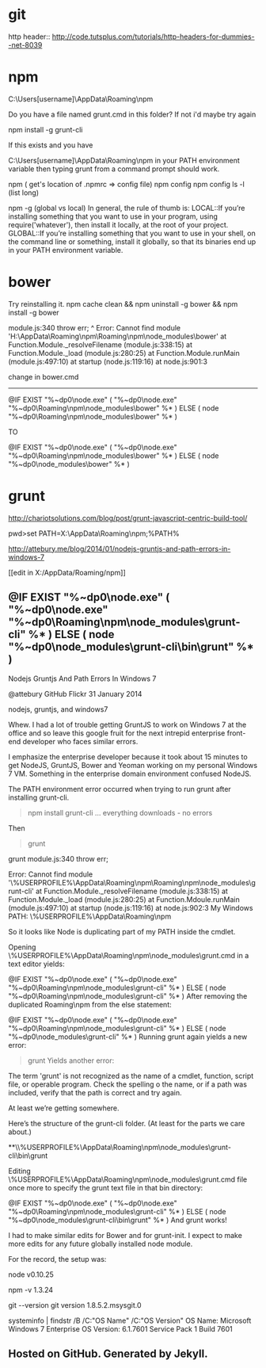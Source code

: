 git
===

http header::
http://code.tutsplus.com/tutorials/http-headers-for-dummies--net-8039


npm
===
C:\Users[username]\AppData\Roaming\npm

Do you have a file named grunt.cmd in this folder? If not i'd maybe try again

npm install -g grunt-cli 

If this exists and you have 

C:\Users[username]\AppData\Roaming\npm in your PATH environment variable then typing grunt from a command prompt should work.


npm ( get's location of .npmrc => config file)
npm config
npm config ls -l  (list long)


npm -g  (global vs local)
In general, the rule of thumb is:
LOCAL::If you’re installing something that you want to use in your program, using require('whatever'), then install it locally, at the root of your project.
GLOBAL::If you’re installing something that you want to use in your shell, on the command line or something, install it globally, so that its binaries end up in your PATH environment variable.


bower
====

Try reinstalling it. npm cache clean && npm uninstall -g bower && npm install -g bower

module.js:340
    throw err;
          ^
Error: Cannot find module 'H:\AppData\Roaming\npm\Roaming\npm\node_modules\bower'
    at Function.Module._resolveFilename (module.js:338:15)
    at Function.Module._load (module.js:280:25)
    at Function.Module.runMain (module.js:497:10)
    at startup (node.js:119:16)
    at node.js:901:3


change in bower.cmd
- - - - - - - - - - 
@IF EXIST "%~dp0\node.exe" (
  "%~dp0\node.exe"  "%~dp0\Roaming\npm\node_modules\bower" %*
) ELSE (
  node  "%~dp0\Roaming\npm\node_modules\bower" %*
)


TO

@IF EXIST "%~dp0\node.exe" (
  "%~dp0\node.exe"  "%~dp0\Roaming\npm\node_modules\bower" %*
) ELSE (
  node  "%~dp0\node_modules\bower" %*
)


grunt
====
http://chariotsolutions.com/blog/post/grunt-javascript-centric-build-tool/

pwd>set PATH=X:\AppData\Roaming\npm;%PATH%

http://attebury.me/blog/2014/01/nodejs-gruntjs-and-path-errors-in-windows-7

[[edit in X:/AppData/Roaming/npm]]

@IF EXIST "%~dp0\node.exe" (
  "%~dp0\node.exe"  "%~dp0\Roaming\npm\node_modules\grunt-cli" %*
) ELSE (
  node  "%~dp0\node_modules\grunt-cli\bin\grunt" %*
)
----------------------------------------------------------------------------------------
Nodejs Gruntjs And Path Errors In Windows 7

@attebury
GitHub
Flickr
31 January 2014

nodejs, gruntjs, and windows7

Whew. I had a lot of trouble getting GruntJS to work on Windows 7 at the office and so leave this google fruit for the next intrepid enterprise front-end developer who faces similar errors.

I emphasize the enterprise developer because it took about 15 minutes to get NodeJS, GruntJS, Bower and Yeoman working on my personal Windows 7 VM. Something in the enterprise domain environment confused NodeJS.

The PATH environment error occurred when trying to run grunt after installing grunt-cli.

> npm install grunt-cli
… everything downloads - no errors

Then

> grunt

grunt module.js:340
     throw err;
              

Error: Cannot find module '\\%USERPROFILE%\AppData\Roaming\npm\Roaming\npm\node_modules\grunt-cli'
     at Function.Module._resolveFilename (module.js:338:15)
     at Function.Module._load (module.js:280:25)
     at Function.Mdoule.runMain (module.js:497:10)
     at startup (node.js:119:16)
     at node.js:902:3
My Windows PATH: \\%USERPROFILE%\AppData\Roaming\npm

So it looks like Node is duplicating part of my PATH inside the cmdlet.

Opening \\%USERPROFILE%\AppData\Roaming\npm\node_modules\grunt.cmd in a text editor yields:

@IF EXIST "%~dp0\node.exe" (
  "%~dp0\node.exe"  "%~dp0\Roaming\npm\node_modules\grunt-cli" %*
) ELSE (
  node  "%~dp0\Roaming\npm\node_modules\grunt-cli" %*
)
After removing the duplicated Roaming\npm from the else statement:

@IF EXIST "%~dp0\node.exe" (
  "%~dp0\node.exe"  "%~dp0\Roaming\npm\node_modules\grunt-cli" %*
) ELSE (
  node  "%~dp0\node_modules\grunt-cli" %*
)
Running grunt again yields a new error:

> grunt
Yields another error:

The term 'grunt' is not recognized as the name of a cmdlet, function, script file, or operable program. Check the spelling o the name, or if a path was included, verify that the path is correct and try again.

At least we’re getting somewhere.

Here’s the structure of the grunt-cli folder. (At least for the parts we care about.)

**\\\\%USERPROFILE%\AppData\Roaming\npm\node_modules\grunt-cli\bin\grunt

Editing \\%USERPROFILE%\AppData\Roaming\npm\node_modules\grunt.cmd file once more to specify the grunt text file in that bin directory:

@IF EXIST "%~dp0\node.exe" (
  "%~dp0\node.exe"  "%~dp0\Roaming\npm\node_modules\grunt-cli" %*
) ELSE (
  node  "%~dp0\node_modules\grunt-cli\bin\grunt" %*
)
And grunt works!

I had to make similar edits for Bower and for grunt-init. I expect to make more edits for any future globally installed node module.

For the record, the setup was:

node
v0.10.25

npm -v
1.3.24

git --version
git version 1.8.5.2.msysgit.0

systeminfo | findstr /B /C:"OS Name" /C:"OS Version"
OS Name:      Microsoft Windows 7 Enterprise
OS Version:    6.1.7601 Service Pack 1 Build 7601

Hosted on GitHub. Generated by Jekyll.
--------------------------------------------------------------------------------------
